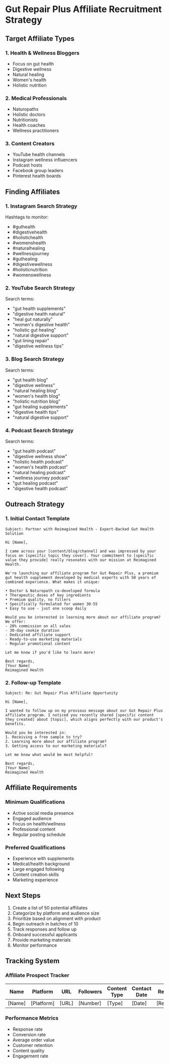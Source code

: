 # Gut Repair Plus Affiliate Recruitment Strategy

## Target Affiliate Types

### 1. Health & Wellness Bloggers
- Focus on gut health
- Digestive wellness
- Natural healing
- Women's health
- Holistic nutrition

### 2. Medical Professionals
- Naturopaths
- Holistic doctors
- Nutritionists
- Health coaches
- Wellness practitioners

### 3. Content Creators
- YouTube health channels
- Instagram wellness influencers
- Podcast hosts
- Facebook group leaders
- Pinterest health boards

## Finding Affiliates

### 1. Instagram Search Strategy
Hashtags to monitor:
- #guthealth
- #digestivehealth
- #holistichealth
- #womenshealth
- #naturalhealing
- #wellnessjourney
- #guthealing
- #digestivewellness
- #holisticnutrition
- #womenswellness

### 2. YouTube Search Strategy
Search terms:
- "gut health supplements"
- "digestive health natural"
- "heal gut naturally"
- "women's digestive health"
- "holistic gut healing"
- "natural digestive support"
- "gut lining repair"
- "digestive wellness tips"

### 3. Blog Search Strategy
Search terms:
- "gut health blog"
- "digestive wellness"
- "natural healing blog"
- "women's health blog"
- "holistic nutrition blog"
- "gut healing supplements"
- "digestive health tips"
- "natural digestive support"

### 4. Podcast Search Strategy
Search terms:
- "gut health podcast"
- "digestive wellness show"
- "holistic health podcast"
- "women's health podcast"
- "natural healing podcast"
- "wellness journey podcast"
- "gut healing podcast"
- "digestive health podcast"

## Outreach Strategy

### 1. Initial Contact Template
```
Subject: Partner with Reimagined Health - Expert-Backed Gut Health Solution

Hi [Name],

I came across your [content/blog/channel] and was impressed by your focus on [specific topic they cover]. Your commitment to [specific value they provide] really resonates with our mission at Reimagined Health.

We're launching our affiliate program for Gut Repair Plus, a premium gut health supplement developed by medical experts with 50 years of combined experience. What makes it unique:

• Doctor & Naturopath co-developed formula
• Therapeutic doses of key ingredients
• Premium quality, no fillers
• Specifically formulated for women 30-55
• Easy to use - just one scoop daily

Would you be interested in learning more about our affiliate program? We offer:
- 20% commission on all sales
- 30-day cookie duration
- Dedicated affiliate support
- Ready-to-use marketing materials
- Regular promotional content

Let me know if you'd like to learn more!

Best regards,
[Your Name]
Reimagined Health
```

### 2. Follow-up Template
```
Subject: Re: Gut Repair Plus Affiliate Opportunity

Hi [Name],

I wanted to follow up on my previous message about our Gut Repair Plus affiliate program. I noticed you recently shared [specific content they created] about [topic], which aligns perfectly with our product's benefits.

Would you be interested in:
1. Receiving a free sample to try?
2. Learning more about our affiliate program?
3. Getting access to our marketing materials?

Let me know what would be most helpful!

Best regards,
[Your Name]
Reimagined Health
```

## Affiliate Requirements

### Minimum Qualifications
- Active social media presence
- Engaged audience
- Focus on health/wellness
- Professional content
- Regular posting schedule

### Preferred Qualifications
- Experience with supplements
- Medical/health background
- Large engaged following
- Content creation skills
- Marketing experience

## Next Steps

1. Create a list of 50 potential affiliates
2. Categorize by platform and audience size
3. Prioritize based on alignment with product
4. Begin outreach in batches of 10
5. Track responses and follow up
6. Onboard successful applicants
7. Provide marketing materials
8. Monitor performance

## Tracking System

### Affiliate Prospect Tracker
| Name | Platform | URL | Followers | Content Type | Contact Date | Response | Status |
|------|----------|-----|-----------|--------------|--------------|----------|---------|
| [Name] | [Platform] | [URL] | [Number] | [Type] | [Date] | [Response] | [Status] |

### Performance Metrics
- Response rate
- Conversion rate
- Average order value
- Customer retention
- Content quality
- Engagement rate 